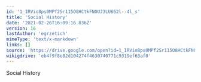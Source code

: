 ```yaml
---
id: '1_IRVio8ps0MPf2Sr115O8HCtkFNOUJ3LU662l--4l_s'
title: 'Social History'
date: '2021-02-26T16:09:16.836Z'
version: 16
lastAuthor: 'egrzetich'
mimeType: 'text/x-markdown'
links: []
source: 'https://drive.google.com/open?id=1_IRVio8ps0MPf2Sr115O8HCtkFNOUJ3LU662l--4l_s'
wikigdrive: 'eb4f9f8e82d104274f4630740771c9319ef63af0'
---
```

Social History
